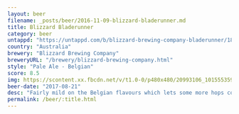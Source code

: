 ```yaml
---
layout: beer
filename: _posts/beer/2016-11-09-blizzard-bladerunner.md
title: Blizzard Bladerunner
category: beer
untappd: "https://untappd.com/b/blizzard-brewing-company-bladerunner/1864685"
country: "Australia"
brewery: "Blizzard Brewing Company"
breweryURL: "/brewery/blizzard-brewing-company.html"
style: "Pale Ale - Belgian"
score: 8.5
img: https://scontent.xx.fbcdn.net/v/t1.0-0/p480x480/20993106_10155535940793745_8507331141015704730_n.jpg?_nc_cat=105&_nc_ht=scontent.xx&oh=dc1e4a3c091f8d811518a8a363faa723&oe=5D71050F
beer-date: "2017-08-21"
desc: "Fairly mild on the Belgian flavours which lets some more hops come through. Solid beer all the way and well rounded"
permalink: /beer/:title.html
---
```

